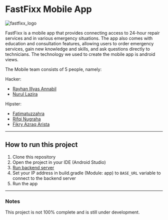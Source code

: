 # FastFixx Mobile App

![fastfixx_logo](https://github.com/Orion-FastFixx/Speedify/assets/72327884/1c136fd4-ccaa-4173-812a-fffdf63a0a5b)

FastFixx is a mobile app that provides connecting access to 24-hour repair services and in various emergency situations. The app also comes with education and consultation features, allowing users to order emergency services, gain new knowledge and skills, and ask questions directly to technicians. The technology we used to create the mobile app is android views.


The Mobile team consists of 5 people, namely:

Hacker:

- [Rayhan Illyas Annabil](https://github.com/ryhn7)
- [Nurul Lazira](https://github.com/lazkerz)

Hipster:

- [Fatimatuzzahra](https://github.com/Fatimatuzzahra1)
- [Rifqi Nugraha](https://github.com/Rifqieeee)
- [Fikry Azraq Arista](https://github.com/FikryAzraqArista)


---

## How to run this project

1. Clone this repository
2. Open the project in your IDE (Android Studio)
3. [Run backend server](https://github.com/Orion-FastFixx/FastEnd)
4. Set your IP address in build.gradle (Module: app) to `BASE_URL` variable to connect to the backend server
5. Run the app

---

### **Notes**

This project is not 100% complete and is still under development.
